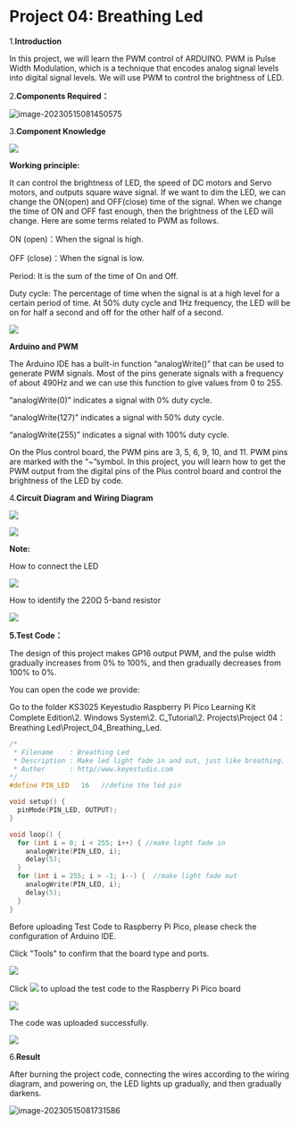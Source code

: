 # Project 04: Breathing Led

1.**Introduction**

In this project, we will learn the PWM control of ARDUINO. PWM is Pulse Width Modulation, which is a technique that encodes analog signal levels into digital signal levels. We will use PWM to control the brightness of LED.

2.**Components Required：**

![image-20230515081450575](media/image-20230515081450575.png)

3.**Component Knowledge**

![](/media/6549bdbfd4e7b6b2b341012105d655e8.png)

**Working principle:** 

It can control the brightness of LED, the speed of DC motors and Servo motors, and outputs square wave signal. If we want to dim the LED, we can change the ON(open) and OFF(close) time of the signal. When we change the time of ON and OFF fast enough, then the brightness of the LED will change. Here are some terms related to PWM as follows.

ON (open)：When the signal is high.

OFF (close)：When the signal is low.

Period: It is the sum of the time of On and Off.

Duty cycle: The percentage of time when the signal is at a high level for a certain period of time. At 50% duty cycle and 1Hz frequency, the LED will be on for half a second and off for the other half of a second.

![](/media/a439e1bd8a4578b43b7188c821d58594.jpeg)

**Arduino and PWM**

The Arduino IDE has a built-in function “analogWrite()” that can be used to generate PWM signals. Most of the pins generate signals with a frequency of about 490Hz and we can use this function to give values from 0 to 255.

“analogWrite(0)” indicates a signal with 0% duty cycle.

“analogWrite(127)” indicates a signal with 50% duty cycle.

“analogWrite(255)” indicates a signal with 100% duty cycle. 

On the Plus control board, the PWM pins are 3, 5, 6, 9, 10, and 11. PWM pins are marked with the “\~”symbol. In this project, you will learn how to get the PWM output from the digital pins of the Plus control board and control the brightness of the LED by code.



4.**Circuit Diagram and** **Wiring Diagram**

![](/media/cb069d7553d861e3293d8bdbe85bbd05.png)

![](/media/898285da10fa9b39e52a02bc68758d27.png)

**Note:**

How to connect the LED

![](/media/42ff6f405dfa128593827de5aa03e94b.png)

How to identify the 220Ω 5-band resistor

![](/media/55c0199544e9819328f6d5778f10d7d0.png)

**5.Test Code：**

The design of this project makes GP16 output PWM, and the pulse width gradually increases from 0% to 100%, and then gradually decreases from 100% to 0%.

You can open the code we provide:

Go to the folder KS3025 Keyestudio Raspberry Pi Pico Learning Kit Complete Edition\\2. Windows System\\2. C\_Tutorial\\2. Projects\\Project 04：Breathing Led\\Project\_04\_Breathing\_Led.

```c
/*
 * Filename    : Breathing Led
 * Description : Make led light fade in and out, just like breathing.
 * Auther      : http//www.keyestudio.com
*/
#define PIN_LED   16   //define the led pin

void setup() {
  pinMode(PIN_LED, OUTPUT);
}

void loop() {
  for (int i = 0; i < 255; i++) { //make light fade in
    analogWrite(PIN_LED, i);
    delay(5);
  }
  for (int i = 255; i > -1; i--) {  //make light fade out
    analogWrite(PIN_LED, i);
    delay(5);
  }
}
```


Before uploading Test Code to Raspberry Pi Pico, please check the configuration of Arduino IDE.

Click "Tools" to confirm that the board type and ports.

![](/media/860295b49ac07b72ad9446668d36dbad.png)

Click ![](/media/b0d41283bf5ae66d2d5ab45db15331ba.png) to upload the test code to the Raspberry Pi Pico board

![](/media/5a55b36b6cab6994b21391d3af53058c.png)

The code was uploaded successfully.

![](/media/bd515e04ca72e8eba1b6a046131d5e0a.png)

6.**Result**

After burning the project code, connecting the wires according to the wiring diagram, and powering on, the LED lights up gradually, and then gradually darkens.

![image-20230515081731586](media/image-20230515081731586.png)
